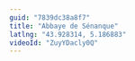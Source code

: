 ```yaml
---
guid: "7839dc38a8f7"
title: "Abbaye de Sénanque"
latlng: "43.928314, 5.186883"
videoId: "ZuyYDacly0Q" 
---
```

